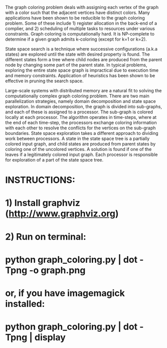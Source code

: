 The graph coloring problem deals with assigning each vertex of the graph with a color such that the adjacent vertices have distinct colors. Many applications have been shown to be reducible to the graph coloring problem. Some of these include 1) register allocation in the back-end of a complier, and 2) scheduling of multiple tasks to resources under various constraints. Graph coloring is computationally hard. It is NP-complete to determine if a given graph admits k-coloring (except for k=1 or k=2).

State space search is a technique where successive configurations (a.k.a states) are explored until the state with desired property is found. The different states form a tree where child nodes are produced from the parent node by changing some part of the parent state. In typical problems, exploring the entire state space graph is impractical due to execution time and memory constraints. Application of heuristics has been shown to be effective in pruning the search space.

Large-scale systems with distributed memory are a natural fit to solving the computationally complex graph coloring problem. There are two main parallelization strategies, namely domain decomposition and state space exploration. In domain decomposition, the graph is divided into sub-graphs, and each of these is assigned to a processor. The sub-graph is colored locally at each processor. The algorithm operates in time-steps, where at the end of each time-step, the processors exchange coloring information with each other to resolve the conflicts for the vertices on the sub-graph boundaries. State space exploration takes a different approach to dividing work between processors. A state in the state space tree is a partially colored input graph, and child states are produced from parent states by coloring one of the uncolored vertices. A solution is found if one of the leaves if a legitimately colored input graph. Each processor is responsible for exploration of a part of the state space tree.


# INSTRUCTIONS:
#
# 1) Install graphviz (http://www.graphviz.org)
# 2) Run on terminal:
#       python graph_coloring.py | dot -Tpng -o graph.png
#    or, if you have imagemagick installed:
#       python graph_coloring.py | dot -Tpng | display
